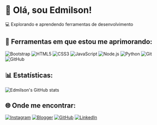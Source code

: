 # 👋 Olá, sou Edmilson!
💻 Explorando e aprendendo ferramentas de desenvolvimento
## 🚀 Ferramentas em que estou me aprimorando:
![Bootstrap](https://img.shields.io/badge/-Bootstrap-563D7C?style=flat-square&logo=bootstrap&logoColor=white)
![HTML5](https://img.shields.io/badge/-HTML5-E34F26?style=flat-square&logo=html5&logoColor=white)
![CSS3](https://img.shields.io/badge/-CSS3-1572B6?style=flat-square&logo=css3&logoColor=white)
![JavaScript](https://img.shields.io/badge/-JavaScript-F7DF1E?style=flat-square&logo=javascript&logoColor=black)
![Node.js](https://img.shields.io/badge/-Node.js-339933?style=flat-square&logo=node.js&logoColor=white)
![Python](https://img.shields.io/badge/-Python-3776AB?style=flat-square&logo=python&logoColor=white)
![Git](https://img.shields.io/badge/-Git-F05032?style=flat-square&logo=git&logoColor=white)
![GitHub](https://img.shields.io/badge/-GitHub-181717?style=flat-square&logo=github&logoColor=white)
## 📊 Estatísticas:
![Edmilson's GitHub stats](https://github-readme-stats.vercel.app/api?username=edmilson016&theme=dark&show_icons=true)
## 🌐 Onde me encontrar:
[![Instagram](https://img.shields.io/badge/-Instagram-E4405F?style=flat-square&logo=instagram&logoColor=white)](https://www.instagram.com/edmilson016__/)
[![Blogger](https://img.shields.io/badge/-Blogger-F57D00?style=flat-square&logo=blogger&logoColor=white)](https://edmilsongc.blogspot.com/)
[![GitHub](https://img.shields.io/badge/-GitHub-181717?style=flat-square&logo=github&logoColor=white)](https://github.com/edmilson016)
[![LinkedIn](https://img.shields.io/badge/-LinkedIn-0A66C2?style=flat-square&logo=linkedin&logoColor=white)](https://www.linkedin.com/in/edmilson-gomes-0101102bb/)
